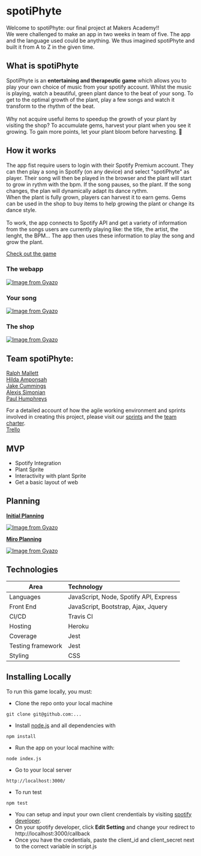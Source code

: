 # spotiPhyte
Welcome to spotiPhyte: our final project at Makers Academy!! <br>
We were challenged to make an app in two weeks in team of five. The app and the language used could be anything. 
We thus imagined spotiPhyte and built it from A to Z in the given time.

## What is spotiPhyte
SpotiPhyte is an <strong>entertaining and therapeutic game</strong> which allows you to play your own choice of music from your spotify account. Whilst the music is playing, watch a beautiful, green plant dance to the beat of your song. To get to the optimal growth of the plant, play a few songs and watch it transform to the rhythm of the beat. 
<br><br>
Why not acquire useful items to speedup the growth of your plant by visiting the shop? To accumulate gems, harvest your plant when you see it growing. To gain more points, let your plant bloom before harvesting.	🌻


## How it works
The app fist require users to login with their Spotify Premium account. They can then play a song in Spotify (on any device) and select "spotiPhyte" as player. Their song will then be played in the browser and the plant will start to grow in rythm with the bpm. If the song pauses, so the plant. If the song changes, the plan will dynamically adapt its dance rythm. <br>
When the plant is fully grown, players can harvest it to earn gems. Gems can be used in the shop to buy items to help growing the plant or change its dance style.<br><br>
To work, the app connects to Spotify API and get a variety of information from the songs users are currently playing like: the title, the artist, the lenght, the BPM... The app then uses these information to play the song and grow the plant. <br>

[Check out the game](https://drive.google.com/file/d/1hT5LIN7-z8IEAKjaXbtwqmnDPzZvPeQX/view?usp=sharing)

### The webapp

[![Image from Gyazo](https://i.gyazo.com/6d8d3c92f1a61f8c12371e603c658df4.png)](https://gyazo.com/6d8d3c92f1a61f8c12371e603c658df4)

### Your song

[![Image from Gyazo](https://i.gyazo.com/e088d8c9414e1e240219e4db2bb0abf3.png)](https://gyazo.com/e088d8c9414e1e240219e4db2bb0abf3)

### The shop

[![Image from Gyazo](https://i.gyazo.com/626357c4703e9dced32d2b1f07f226f8.png)](https://gyazo.com/626357c4703e9dced32d2b1f07f226f8)


## Team spotiPhyte: <br>
[Ralph Mallett](https://github.com/ralphm10)<br>
[Hilda Amponsah](https://github.com/Pi-hils)<br>
[Jake Cummings](https://github.com/SilverLongjohns)<br>
[Alexis Simonian](https://github.com/Alexisimonian)<br>
[Paul Humphreys](https://github.com/phump81)<br>

For a detailed account of how the agile working environment and sprints involved in creating this project, please visit our [sprints](https://github.com/SilverLongjohns/spotiPhyte/wiki) and the [team charter](https://github.com/SilverLongjohns/spotiPhyte/blob/master/team_charter.md). <br>
[Trello](https://trello.com/b/JJHYRzFI/finalproject2020)

## MVP
 - Spotify Integration
 - Plant Sprite
 - Interactivity with plant Sprite
 - Get a basic layout of web

## Planning 
<u><strong>Initial Planning</strong></u>
<br>

[![Image from Gyazo](https://i.gyazo.com/9d680cf991b8f7c6607243d03bf26947.png)](https://gyazo.com/9d680cf991b8f7c6607243d03bf26947)

<u><strong> Miro Planning</strong></u><br>

[![Image from Gyazo](https://i.gyazo.com/d5778c662213a6eeaeb60fb853371bbf.png)](https://gyazo.com/d5778c662213a6eeaeb60fb853371bbf)

## Technologies

| Area  |    Technology    |
|----------|:-------------|
| Languages |  JavaScript, Node, Spotify API, Express |
| Front End | JavaScript, Bootstrap, Ajax, Jquery   | 
| CI/CD |  Travis CI | 
| Hosting |    Heroku  | 
| Coverage | Jest |
| Testing framework |  Jest  | 
| Styling |  CSS  | 


## Installing Locally
To run this game locally, you must:<br>
- Clone the repo onto your local machine
```
git clone git@github.com:...
```
- Install [node.js](https://nodejs.org/en/download/) and all dependencies with

```
npm install
```
- Run the app on your local machine with:
```
node index.js
```
- Go to your local server
```
http://localhost:3000/
```
- To run test
```
npm test
```

* You can setup and input your own client crendentials by visiting [spotify developer](https://developer.spotify.com/dashboard/login). <br>
* On your spotify developer, click <strong>Edit Setting</strong> and change your redirect to http://localhost:3000/callback <br>
* Once you have the credentials, paste the client_id and client_secret next to the correct variable in script.js
